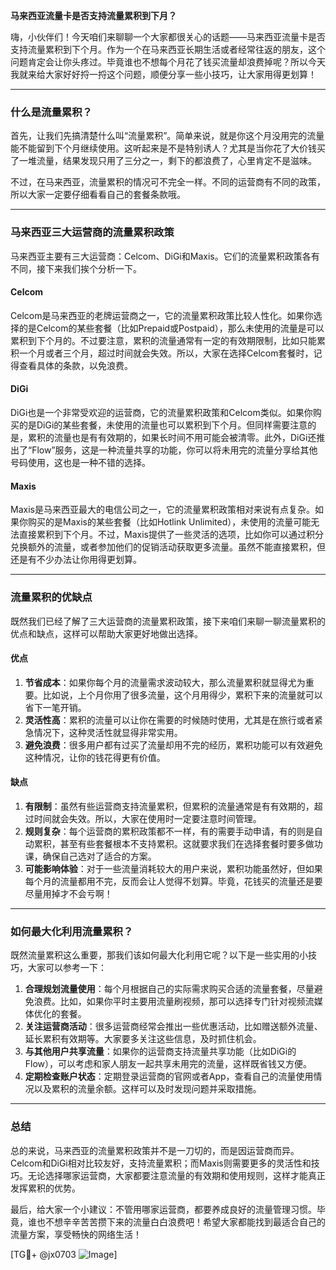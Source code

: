 **马来西亚流量卡是否支持流量累积到下月？**

嗨，小伙伴们！今天咱们来聊聊一个大家都很关心的话题——马来西亚流量卡是否支持流量累积到下个月。作为一个在马来西亚长期生活或者经常往返的朋友，这个问题肯定会让你头疼过。毕竟谁也不想每个月花了钱买流量却浪费掉呢？所以今天我就来给大家好好捋一捋这个问题，顺便分享一些小技巧，让大家用得更划算！

---

### 什么是流量累积？

首先，让我们先搞清楚什么叫“流量累积”。简单来说，就是你这个月没用完的流量能不能留到下个月继续使用。这听起来是不是特别诱人？尤其是当你花了大价钱买了一堆流量，结果发现只用了三分之一，剩下的都浪费了，心里肯定不是滋味。

不过，在马来西亚，流量累积的情况可不完全一样。不同的运营商有不同的政策，所以大家一定要仔细看看自己的套餐条款哦。

---

### 马来西亚三大运营商的流量累积政策

马来西亚主要有三大运营商：Celcom、DiGi和Maxis。它们的流量累积政策各有不同，接下来我们挨个分析一下。

#### Celcom
Celcom是马来西亚的老牌运营商之一，它的流量累积政策比较人性化。如果你选择的是Celcom的某些套餐（比如Prepaid或Postpaid），那么未使用的流量是可以累积到下个月的。不过要注意，累积的流量通常有一定的有效期限制，比如只能累积一个月或者三个月，超过时间就会失效。所以，大家在选择Celcom套餐时，记得查看具体的条款，以免浪费。

#### DiGi
DiGi也是一个非常受欢迎的运营商，它的流量累积政策和Celcom类似。如果你购买的是DiGi的某些套餐，未使用的流量也可以累积到下个月。但同样需要注意的是，累积的流量也是有有效期的，如果长时间不用可能会被清零。此外，DiGi还推出了“Flow”服务，这是一种流量共享的功能，你可以将未用完的流量分享给其他号码使用，这也是一种不错的选择。

#### Maxis
Maxis是马来西亚最大的电信公司之一，它的流量累积政策相对来说有点复杂。如果你购买的是Maxis的某些套餐（比如Hotlink Unlimited），未使用的流量可能无法直接累积到下个月。不过，Maxis提供了一些灵活的选项，比如你可以通过积分兑换额外的流量，或者参加他们的促销活动获取更多流量。虽然不能直接累积，但还是有不少办法让你用得更划算。

---

### 流量累积的优缺点

既然我们已经了解了三大运营商的流量累积政策，接下来咱们来聊一聊流量累积的优点和缺点，这样可以帮助大家更好地做出选择。

#### 优点
1. **节省成本**：如果你每个月的流量需求波动较大，那么流量累积就显得尤为重要。比如说，上个月你用了很多流量，这个月用得少，累积下来的流量就可以省下一笔开销。
2. **灵活性高**：累积的流量可以让你在需要的时候随时使用，尤其是在旅行或者紧急情况下，这种灵活性就显得非常实用。
3. **避免浪费**：很多用户都有过买了流量却用不完的经历，累积功能可以有效避免这种情况，让你的钱花得更有价值。

#### 缺点
1. **有限制**：虽然有些运营商支持流量累积，但累积的流量通常是有有效期的，超过时间就会失效。所以，大家在使用时一定要注意时间管理。
2. **规则复杂**：每个运营商的累积政策都不一样，有的需要手动申请，有的则是自动累积，甚至有些套餐根本不支持累积。这就要求我们在选择套餐时要多做功课，确保自己选对了适合的方案。
3. **可能影响体验**：对于一些流量消耗较大的用户来说，累积功能虽然好，但如果每个月的流量都用不完，反而会让人觉得不划算。毕竟，花钱买的流量还是要尽量用掉才不会亏啊！

---

### 如何最大化利用流量累积？

既然流量累积这么重要，那我们该如何最大化利用它呢？以下是一些实用的小技巧，大家可以参考一下：

1. **合理规划流量使用**：每个月根据自己的实际需求购买合适的流量套餐，尽量避免浪费。比如，如果你平时主要用流量刷视频，那可以选择专门针对视频流媒体优化的套餐。
2. **关注运营商活动**：很多运营商经常会推出一些优惠活动，比如赠送额外流量、延长累积有效期等。大家要多关注这些信息，及时抓住机会。
3. **与其他用户共享流量**：如果你的运营商支持流量共享功能（比如DiGi的Flow），可以考虑和家人朋友一起共享未用完的流量，这样既省钱又方便。
4. **定期检查账户状态**：定期登录运营商的官网或者App，查看自己的流量使用情况以及累积的流量余额。这样可以及时发现问题并采取措施。

---

### 总结

总的来说，马来西亚的流量累积政策并不是一刀切的，而是因运营商而异。Celcom和DiGi相对比较友好，支持流量累积；而Maxis则需要更多的灵活性和技巧。无论选择哪家运营商，大家都要注意流量的有效期和使用规则，这样才能真正发挥累积的优势。

最后，给大家一个小建议：不管用哪家运营商，都要养成良好的流量管理习惯。毕竟，谁也不想辛辛苦苦攒下来的流量白白浪费吧！希望大家都能找到最适合自己的流量方案，享受畅快的网络生活！

[TG💪+ @jx0703 ![Image](https://github.com/user-attachments/assets/dbca1d08-cadb-493c-b0ec-ad6f7a83f270)]